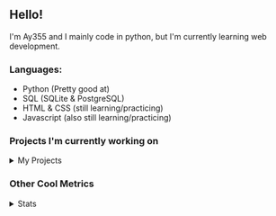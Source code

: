 ## Hello!


I'm Ay355 and I mainly code in python, but I'm currently learning web development.


### Languages:
 - Python (Pretty good at)
 - SQL (SQLite & PostgreSQL)
 - HTML & CSS (still learning/practicing)
 - Javascript (also still learning/practicing)

 
### Projects I'm currently working on

<details>
 <summary>My Projects</summary>
<br>
 
[Standle](https://discord.com/oauth2/authorize?client_id=810345494223781899&scope=bot&permissions=8)
 - A multipurpose discord bot for your discord server. Has useful and fun commands for you to mess around with. Made with [discord.py](https://www.github.com/Rapptz/discord.py).

[RoboAy355](https://github.com/Ay-355/RoboAy355)
 - A personal discord bot that I use for random things.

[Asyncdictionary](https://github.com/Ay-355/asyncdictionary)
 - An async wrapper for a dictionary API. See the README for more info.

 
That's pretty much it, other stuff is closed-source cause I'm spending most of my time learning.
 
</details>


### Other Cool Metrics


<details>
<summary>Stats</summary>
<br>
 
<a href="https://github.com/Ay-355">
 <img align="center" src="https://github-readme-stats.vercel.app/api?username=Ay-355&theme=tokyonight&show_icons=true&count_private=true&hide_border=true" />
</a><a href="https://github.com/Ay-355">
  <img align="center" src="https://github-readme-stats.vercel.app/api/top-langs/?username=Ay-355&hide=toml,yaml,cmake&layout=compact&langs_count=8&theme=tokyonight&hide_border=true" />
</a>

 
&nbsp; <!-- Space character to put some space between the different stat types. -->

 
<!--START_SECTION:waka-->
**🐱 My Github Data** 

> 🏆 356 Contributions in the Year 2021
 > 
> 📦 961 Bytes Used in Github's Storage 
 > 
> 🚫 Not Opted to Hire
 > 
> 📜 8 Public Repositories 
 > 
> 🔑 2 Private Repositories  
 > 
**I'm a Night 🦉** 

```text
🌞 Morning    4 commits      ░░░░░░░░░░░░░░░░░░░░░░░░░   1.91% 
🌆 Daytime    90 commits     ██████████░░░░░░░░░░░░░░░   43.06% 
🌃 Evening    105 commits    ████████████░░░░░░░░░░░░░   50.24% 
🌙 Night      10 commits     █░░░░░░░░░░░░░░░░░░░░░░░░   4.78%

```
📅 **I'm Most Productive on Monday** 

```text
Monday       35 commits     ████░░░░░░░░░░░░░░░░░░░░░   16.75% 
Tuesday      33 commits     ████░░░░░░░░░░░░░░░░░░░░░   15.79% 
Wednesday    23 commits     ██░░░░░░░░░░░░░░░░░░░░░░░   11.0% 
Thursday     33 commits     ████░░░░░░░░░░░░░░░░░░░░░   15.79% 
Friday       34 commits     ████░░░░░░░░░░░░░░░░░░░░░   16.27% 
Saturday     27 commits     ███░░░░░░░░░░░░░░░░░░░░░░   12.92% 
Sunday       24 commits     ██░░░░░░░░░░░░░░░░░░░░░░░   11.48%

```


📊 **This Week I Spent My Time On** 

```text
💬 Programming Languages: 
Python                   3 hrs               ███████████████████████░░   91.8% 
TOML                     8 mins              █░░░░░░░░░░░░░░░░░░░░░░░░   4.54% 
Rust                     6 mins              ░░░░░░░░░░░░░░░░░░░░░░░░░   3.49% 
Other                    0 secs              ░░░░░░░░░░░░░░░░░░░░░░░░░   0.17%

🔥 Editors: 
VS Code                  3 hrs 16 mins       █████████████████████████   100.0%

🐱‍💻 Projects: 
Penguin-2.0              1 hr 23 mins        ██████████░░░░░░░░░░░░░░░   42.7% 
discord.py               51 mins             ██████░░░░░░░░░░░░░░░░░░░   26.3% 
randomcode               26 mins             ███░░░░░░░░░░░░░░░░░░░░░░   13.51% 
rust                     15 mins             ██░░░░░░░░░░░░░░░░░░░░░░░   7.89% 
connscript               12 mins             █░░░░░░░░░░░░░░░░░░░░░░░░   6.53%

💻 Operating System: 
Windows                  3 hrs 16 mins       █████████████████████████   100.0%

```

**I Mostly Code in Python** 

```text
Python                   7 repos             ███████████████████░░░░░░   77.78% 
HTML                     1 repo              ██░░░░░░░░░░░░░░░░░░░░░░░   11.11% 
C++                      1 repo              ██░░░░░░░░░░░░░░░░░░░░░░░   11.11%

```



 Last Updated on 22/07/2021
<!--END_SECTION:waka-->
</details>
